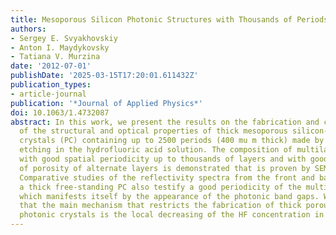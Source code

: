 ```yaml
---
title: Mesoporous Silicon Photonic Structures with Thousands of Periods
authors:
- Sergey E. Svyakhovskiy
- Anton I. Maydykovsky
- Tatiana V. Murzina
date: '2012-07-01'
publishDate: '2025-03-15T17:20:01.611432Z'
publication_types:
- article-journal
publication: '*Journal of Applied Physics*'
doi: 10.1063/1.4732087
abstract: In this work, we present the results on the fabrication and characterization
  of the structural and optical properties of thick mesoporous silicon-based 1D photonic
  crystals (PC) containing up to 2500 periods (400 mu m thick) made by electrochemical
  etching in the hydrofluoric acid solution. The composition of multilayered structures
  with good spatial periodicity up to thousands of layers and with good reproducibility
  of porosity of alternate layers is demonstrated that is proven by SEM measurements.
  Comparative studies of the reflectivity spectra from the front and back sides of
  a thick free-standing PC also testify a good periodicity of the multilayer structure
  which manifests itself by the appearance of the photonic band gaps. We demonstrate
  that the main mechanism that restricts the fabrication of thick porous silicon-based
  photonic crystals is the local decreasing of the HF concentration in pores.
---
```

